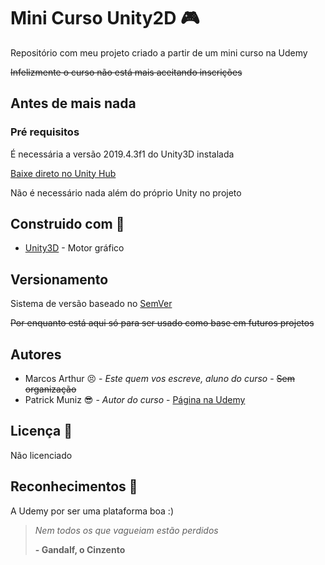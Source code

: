 # Mini Curso Unity2D :video_game:

Repositório com meu projeto criado a partir de um mini curso na Udemy 

~~Infelizmente o curso não está mais aceitando inscrições~~

## Antes de mais nada 
### Pré requisitos
É necessária a versão 2019.4.3f1 do Unity3D instalada

[Baixe direto no Unity Hub](unityhub://2019.4.3f1/f880dceab6fe) 

Não é necessário nada além do próprio Unity no projeto

## Construido com :construction_worker:
* [Unity3D](https://unity.com/pt) - Motor gráfico

## Versionamento
Sistema de versão baseado no [SemVer](https://semver.org/)

~~Por enquanto está aqui só para ser usado como base em futuros projetos~~

## Autores
* Marcos Arthur :persevere: - *Este quem vos escreve, aluno do curso* - ~~Sem organização~~
* Patrick Muniz :sunglasses: - *Autor do curso* - [Página na Udemy](https://www.udemy.com/user/patrickwmuniz/)

## Licença :cop:
Não licenciado

## Reconhecimentos :two_men_holding_hands:
A Udemy por ser uma plataforma boa :)

> *Nem todos os que vagueiam estão perdidos* 
>
> __- Gandalf, o Cinzento__

